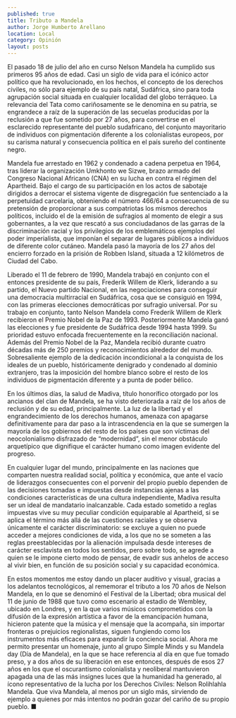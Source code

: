 ```yaml
---
published: true
title: Tributo a Mandela
author: Jorge Humberto Arellano
location: Local
category: Opinión
layout: posts
---
```


El pasado 18 de julio del año en curso Nelson Mandela ha cumplido sus primeros 95 años de edad. Casi un siglo de vida para el icónico actor político que ha revolucionado, en los hechos, el concepto de los derechos civiles, no sólo para ejemplo de su país natal, Sudáfrica, sino para toda agrupación social situada en cualquier localidad del globo terráqueo. La relevancia del Tata como cariñosamente se le denomina en su patria, se engrandece a raíz de la superación de las secuelas producidas por la reclusión a que fue sometido por 27 años, para convertirse en el esclarecido representante del pueblo sudafricano, del conjunto mayoritario de individuos con pigmentación diferente a los colonialistas europeos, por su carisma natural y consecuencia política en el país sureño del continente negro.

Mandela fue arrestado en 1962 y condenado a cadena perpetua en 1964, tras liderar la organización Umkhonto we Sizwe, brazo armado del Congreso Nacional Africano (CNA) en su lucha en contra el régimen del Apartheid. Bajo el cargo de su participación en los actos de sabotaje dirigidos a derrocar el sistema vigente de disgregación fue sentenciado a la perpetuidad carcelaria, obteniendo el número 466/64 a consecuencia de su pretensión de proporcionar a sus compatriotas los mismos derechos políticos, incluido el de la emisión de sufragios al momento de elegir a sus gobernantes, a la vez que rescató a sus conciudadanos de las garras de la discriminación racial y los privilegios de los emblemáticos ejemplos del poder imperialista, que imponían el separar de lugares públicos a individuos de diferente color cutáneo. Mandela pasó la mayoría de los 27 años del encierro forzado en la prisión de Robben Island, situada a 12 kilómetros de Ciudad del Cabo.

Liberado el 11 de febrero de 1990, Mandela trabajó en conjunto con el entonces presidente de su país, Frederik Willem de Klerk, liderando a su partido, el Nuevo partido Nacional, en las negociaciones para conseguir una democracia multirracial en Sudáfrica, cosa que se consiguió en 1994, con las primeras elecciones democráticas por sufragio universal. Por su trabajo en conjunto, tanto Nelson Mandela como Frederik Willem de Klerk recibieron el Premio Nobel de la Paz de 1993. Posteriormente Mandela ganó las elecciones y fue presidente de Sudáfrica desde 1994 hasta 1999. Su prioridad estuvo enfocada frecuentemente en la reconciliación nacional. Además del Premio Nobel de la Paz, Mandela recibió durante cuatro décadas más de 250 premios y reconocimientos alrededor del mundo. Sobresaliente ejemplo de la dedicación incondicional a la conquista de los ideales de un pueblo, históricamente denigrado y condenado al dominio extranjero, tras la imposición del hombre blanco sobre el resto de los individuos de pigmentación diferente y a punta de poder bélico.

En los últimos días, la salud de Madiva, título honorífico otorgado por los ancianos del clan de Mandela, se ha visto deteriorada a raíz de los años de reclusión y de su edad, principalmente. La luz de la libertad y el engrandecimiento de los derechos humanos, amenaza con apagarse definitivamente para dar paso a la intrascendencia en la que se sumergen la mayoría de los gobiernos del resto de los países que son víctimas del neocolonialismo disfrazado de “modernidad”, sin el menor obstáculo arquetípico que dignifique el carácter humano como imagen evidente del progreso.

En cualquier lugar del mundo, principalmente en las naciones que comparten nuestra realidad social, política y económica, que ante el vacío de liderazgos consecuentes con el porvenir del propio pueblo dependen de las decisiones tomadas e impuestas desde instancias ajenas a las condiciones características de una cultura independiente, Madiva resulta ser un ideal de mandatario inalcanzable. Cada estado sometido a reglas impuestas vive su muy peculiar condición equiparable al Apartheid, si se aplica el término más allá de las cuestiones raciales y se observa únicamente el carácter discriminatorio: se excluye a quien no puede acceder a mejores condiciones de vida, a los que no se someten a las reglas preestablecidas por la alienación impulsada desde intereses de carácter esclavista en todos los sentidos, pero sobre todo, se agrede a quien se le impone cierto modo de pensar, de evadir sus anhelos de acceso al vivir bien, en función de su posición social y su capacidad económica.

En estos momentos me estoy dando un placer auditivo y visual, gracias a los adelantos tecnológicos, al rememorar el tributo a los 70 años de Nelson Mandela, en lo que se denominó el Festival de la Libertad; obra musical del 11 de junio de 1988 que tuvo como escenario al estadio de Wembley, ubicado en Londres, y en la que varios músicos comprometidos con la difusión de la expresión artística a favor de la emancipación humana, hicieron patente que la música y el mensaje que la acompaña, sin importar fronteras o prejuicios regionalistas, siguen fungiendo como los instrumentos más eficaces para expandir la conciencia social. Ahora me permito presentar un homenaje, junto al grupo Simple Minds y su Mandela day (Día de Mandela), en la que se hace referencia al día en que fue tomado preso, y a dos años de su liberación en ese entonces, después de esos 27 años en los que el oscurantismo colonialista y neoliberal mantuvieron apagada una de las más insignes luces que la humanidad ha generado, al ícono representativo de la lucha por los Derechos Civiles: Nelson Rolihlahla Mandela. Que viva Mandela, al menos por un siglo más, sirviendo de ejemplo a quienes por más intentos no podrán gozar del cariño de su propio pueblo. ■
